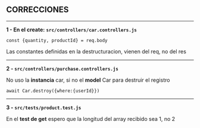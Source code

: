 ## CORRECCIONES

---

**1 - En el create:**  **`src/controllers/car.controllers.js`** 

    const {quantity, productId} = req.body

Las constantes definidas en la destructuracion, vienen del req, no del res

---
  **2 - `src/controllers/purchase.controllers.js`** 

No uso la **instancia** car, si no el **model** Car para destruir el registro

    await Car.destroy({where:{userId}})

  ---
   **3 - `src/tests/product.test.js`** 
    
En el **test de get** espero que la longitud del array recibido sea 1, no 2